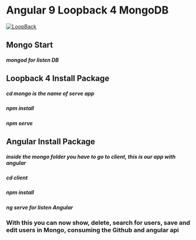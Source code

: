 # Angular 9 Loopback 4 MongoDB

[![LoopBack](https://github.com/strongloop/loopback-next/raw/master/docs/site/imgs/branding/Powered-by-LoopBack-Badge-(blue)-@2x.png)](http://loopback.io/)
## Mongo Start
##### mongod for listen DB
## Loopback 4 Install Package
##### cd mongo is the name of serve app
##### npm install
##### npm serve
## Angular Install Package
##### inside the mongo folder you have to go to client, this is our app with angular
##### cd client
##### npm install
##### ng serve for listen Angular
### With this you can now show, delete, search for users, save and edit users in Mongo, consuming the Github and angular api
 
